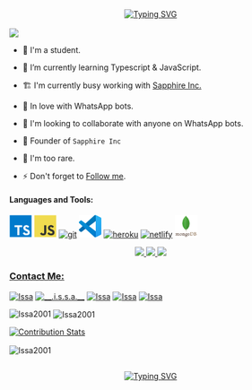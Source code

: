 ## <!-- Typing SVG -->
<p align="center">
    <a href="https://git.io/J0hKr">
        <img
        src="https://readme-typing-svg.herokuapp.com?font=Courgette&size=30&color=1B961A&lines=Konichiwa%F0%9F%91%8B.....;It's+me....;Guess+who%3F;Issa+%F0%9F%98%82;Satisfied%3F+No%3F;Welcome+to+my+profile%F0%9F%98%8D"
            alt="Typing SVG"
        />
    </a>
</p>
    <img align="center" height="auto" src="https://www.linkpicture.com/q/Hate-studying.jpg"/>
</p>

- 🎋 I'm a student.

- 📑 I’m currently learning Typescript & JavaScript.

- 🏗 I'm currently busy working with [Sapphire Inc.](https://github.com/Sapphire2022)

- 🚀 In love with WhatsApp bots.

- 👥 I'm looking to collaborate with anyone on WhatsApp bots. 

- 👑 Founder of `Sapphire Inc`

- 🗽 I'm too rare.

- ⚡ Don't forget to [Follow me](https://github.com/Issa2001).

<h4 align="left">Languages and Tools:</h4>
<p align="left">
<a href="https://www.typescript.org" target="_blank"> <img src="https://raw.githubusercontent.com/devicons/devicon/master/icons/typescript/typescript-original.svg" alt="typescript" width="40" height="40"/></a>
<a href="https://developer.mozilla.org/en-US/docs/Web/JavaScript" target="_blank"> <img src="https://raw.githubusercontent.com/devicons/devicon/master/icons/javascript/javascript-original.svg" alt="javascript" width="40" height="40"/></a>
<a href="https://www.github.com" target="_blank"> <img src="https://www.vectorlogo.zone/logos/git-scm/git-scm-icon.svg" alt="git" width="40" height="40"/></a>
<a href="https://visualstudiocode.com" target="_blank"> <img src="https://raw.githubusercontent.com/github/explore/80688e429a7d4ef2fca1e82350fe8e3517d3494d/topics/visual-studio-code/visual-studio-code.png" alt="vscode" width="40" height="40"/></a>
<a href="https://www.heroku.com" target="_blank"> <img src="https://www.vectorlogo.zone/logos/heroku/heroku-icon.svg" alt="heroku" width="40" height="40"/></a>
<a href="https://www.netlify.com" target="_blank"> <img src="https://cdn.freebiesupply.com/logos/large/2x/netlify-logo-png-transparent.png" alt="netlify" width="40" height="40"/></a>
<a href="https://dotnet.microsoft.com/" target="_blank"> <img src="https://raw.githubusercontent.com/devicons/devicon/master/icons/mongodb/mongodb-original-wordmark.svg" alt="mongodb" width="40" height="40"/></a>
</p>
    </tr>
  </tbody>
</table>

<p align="center">
  <a href="https://github.com/Issa2001/Issa2001.git">
    <img src="https://komarev.com/ghpvc/?username=Issa2001&label=Profile%20views&color=ff69b4&label=Profile+Views&style=plastic">

  </a>
  <a href="https://github.com/Issa2001?tab=stars">
    <img src="https://img.shields.io/github/stars/Issa2001?color=ff69b4&label=Stargazers&style=plastic">

  </a>
  <a href="https://github.com/https://github.com/Issa2001?tab=followers">
    <img src="https://img.shields.io/github/followers/Issa2001?color=ff69b4&label=Followers&style=plastic">

<h3 align="left">Contact Me:</h3>
<p align="left">
<a href="https://Wa.me/254115175696" target="blank"><img align="center" src="https://www.freepnglogos.com/uploads/whatsapp-logo-png-hd-2.png" alt="Issa" height="56" width="56" /></a>
<a href="https://instagram.com/__.i.s.s.a.__" target="blank"><img align="center" src="https://www.freepnglogos.com/uploads/instagram-logo-png-transparent-0.png" alt="__.i.s.s.a.__" height="54" width="54" /></a>
<a href="mailto:Issamoha020@gmail.com" target="blank"><img align="center" src="https://www.freepnglogos.com/uploads/gmail-email-logo-png-16.png" alt="Issa" height="50" width="60" /></a>
<a href="https://t.me/Issamoha2001" target="blank"><img align="center" src="https://www.freepnglogos.com/uploads/telegram-png/telegram-chat-message-mobile-send-file-smartphone-talk-16.png" alt="Issa" height="54" width="54" /></a>
<a href="https://www.facebook.com/profile.php?id=100037298193290" target="blank"><img align="center" src="https://www.freepnglogos.com/uploads/facebook-logo-icon/facebook-logo-icon-file-facebook-icon-svg-wikimedia-commons-4.png" alt="Issa" height="52" width="52" /></a>

<p><img align="left" src="https://github-readme-stats.vercel.app/api/top-langs?username=Issa2001&show_icons=true&locale=en&layout=compact" alt="Issa2001" /></p>

<p>&nbsp;<img align="center" src="https://github-readme-stats.vercel.app/api?username=Issa2001&show_icons=true&locale=en" alt="Issa2001" /></p>

[![Contribution Stats](https://next-github-tau.vercel.app/api/card?username=Issa2001)](https://github.com/Issa2001)

<p><img align="center" src="https://github-readme-streak-stats.herokuapp.com/?user=Issa2001&" alt="Issa2001" /></p>

 ## <!-- Typing SVG -->
<p align="center">
    <a href="https://git.io/J0hKr">
        <img
        src="https://readme-typing-svg.herokuapp.com?font=Courgette&size=25&color=4A992F&lines=Thank+you+for+visiting+my+profile%F0%9F%98%8D;Don't+forget+to+follow+me....;See+yah+%F0%9F%92%98"
            alt="Typing SVG"

</p>

